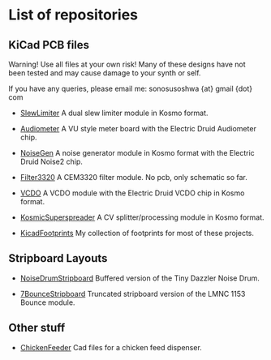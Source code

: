 # List of repositories


## KiCad PCB files
Warning! Use all files at your own risk! Many of these designs have not been tested and may cause damage to your synth or self.

If you have any queries, please email me: sonosusoshwa {at} gmail {dot} com

* [SlewLimiter](Https://github.com/sonosus/slewlimiter) A dual slew limiter module in Kosmo format.

* [Audiometer](Https://Https://github.com/sonosus/audiometer) A VU style meter board with the Electric Druid Audiometer chip.

* [NoiseGen](Https://github.com/sonosus/noisegen) A noise generator module in Kosmo format with the Electric Druid Noise2 chip.

* [Filter3320](Https://github.com/sonosus/filter3320) A CEM3320 filter module. No pcb, only schematic so far.

* [VCDO](Https://github.com/sonosus/vcdo) A VCDO module with the Electric Druid VCDO chip in Kosmo format.

* [KosmicSuperspreader](Https://github.com/sonosus/kosmicsuperspreader) A CV splitter/processing module in Kosmo format.

* [KicadFootprints](Https://github.com/sonosus/kicadfootprints) My collection of footprints for most of these projects.

## Stripboard Layouts
* [NoiseDrumStripboard](Https://github.com/sonosus/noisedrumstripboard) Buffered version of the Tiny Dazzler Noise Drum.

* [7BounceStripboard](Https://github.com/sonosus/7bouncestripboard) Truncated stripboard version of the LMNC 1153 Bounce module.

## Other stuff
* [ChickenFeeder](Https://github.com/sonosus/chickenfeeder) Cad files for a chicken feed dispenser.
